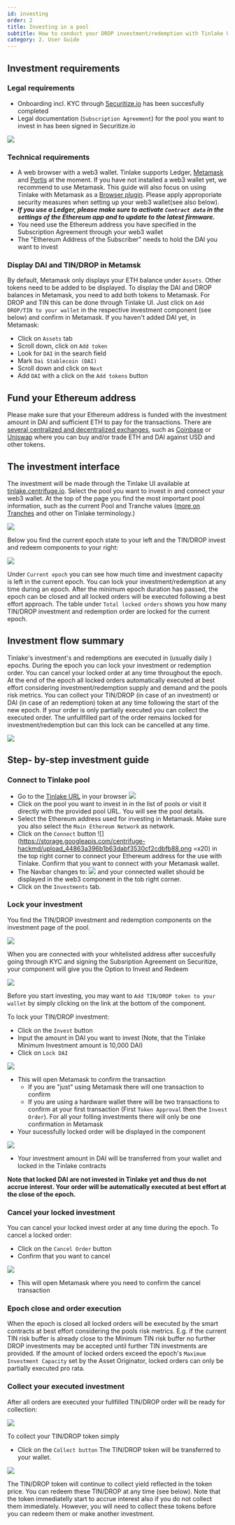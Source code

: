 ```yaml
---
id: investing
order: 2
title: Investing in a pool
subtitle: How to conduct your DROP investment/redemption with Tinlake UI
category: 2. User Guide
---
```


## Investment requirements
### Legal requirements
- Onboarding incl. KYC through [Securitize.io](https://centrifuge.invest.securitize.io/#/login) has been succesfully completed
- Legal documentation (`Subscription Agreement`) for the pool you want to invest in has been signed in Securitize.io

![](./investing/onboarding_flow.png#width=600px)

### Technical requirements
- A web browser with a web3 wallet. Tinlake supports Ledger, [Metamask](https://metamask.io) and [Portis](https://www.portis.io/) at the moment. If you have not installed a web3 wallet yet, we recommend to use Metamask. This guide will also focus on using Tinlake with Metamask as a [Browser plugin](https://metamask.io/download.html). Please apply approporiate security measures when setting up your web3 wallet(see also below).
- _**If you use a Ledger, please make sure to activate `Contract data` in the settings of the Ethereum app and to update to the latest firmware.**_
- You need use the Ethereum address you have specified in the Subscription Agreement through your web3 wallet
- The "Ethereum Address of the Subscriber" needs to hold the DAI you want to invest

### Display DAI and TIN/DROP in Metamsk
By default, Metamask only displays your ETH balance under `Assets`. Other tokens need to be added to be displayed. To display the DAI and DROP balances in Metamask, you need to add both tokens to Metamask.
For DROP and TIN this can be done through Tinlake UI. Just click on `Add DROP/TIN to your wallet` in the respective investment component (see below) and confirm in Metamask.
If you haven't added DAI yet, in Metamask:
- Click on `Assets` tab
- Scroll down, click on `Add token`
- Look for `DAI` in the search field
- Mark `Dai Stablecoin (DAI)`
- Scroll down and click on `Next`
- Add `DAI` with a click on the `Add tokens` button

## Fund your Ethereum address
Please make sure that your Ethereum address is funded with the investment amount in DAI and sufficient ETH to pay for the transactions. There are [several centralized and decentralized exchanges](https://cointelegraph.com/ethereum-for-beginners/how-to-buy-ethereum), such as [Coinbase](https://www.coinbase.com/) or [Uniswap](https://uniswap.org/) where you can buy and/or trade ETH and DAI against USD and other tokens.

## The investment interface
The investment will be made through the Tinlake UI available at [tinlake.centrifuge.io](https://tinlake.centrifuge.io/). Select the pool you want to invest in and connect your web3 wallet.
At the top of the page you find the most important pool information, such as the current Pool and Tranche values ([more on Tranches](../../overview/tranches/) and other on Tinlake terminology.)

![](./investing/pool_overview.png)


Below you find the current epoch state to your left and the TIN/DROP invest and redeem components to your right:

![](./investing/epoch_details.png)

Under `Current epoch` you can see how much time and investment capacity is left in the current epoch. You can lock your investment/redemption at any time during an epoch. After the minimum epoch duration has passed, the epoch can be closed and all locked orders will be executed following a best effort approach. The table under `Total locked orders` shows you how many TIN/DROP investment and redemption order are locked for the current epoch.

## Investment flow summary
Tinlake's investment's and redemptions are executed in (usually daily ) epochs. During the epoch you can lock your investment or redemption order. You can cancel your locked order at any time throughout the epoch. At the end of the epoch all locked orders automatically executed at best effort considering investment/redemption supply and demand and the pools risk metrics. You can collect your TIN/DROP (in case of an investment) or DAI (in case of an redemption) token at any time following the start of the new epoch. If your order is only partially executed you can collect the executed order. The unfullfilled part of the order remains locked for investment/redemption but can this lock can be cancelled at any time.

![](https://storage.googleapis.com/centrifuge-hackmd/upload_b64f5e85b6d7c2bf12af9b4f39786720.png#width=600px)

## Step- by-step investment guide
### Connect to Tinlake pool
- Go to the [Tinlake URL](https://tinlake.centrifuge.io/) in your browser
![](https://storage.googleapis.com/centrifuge-hackmd/upload_ee9209a6661542a1ccda0eb229e012c6.png)
- Click on the pool you want to invest in in the list of pools or visit it directly with the provided pool URL. You will see the pool details.
- Select the Ethereum address used for investing in Metamask. Make sure you also select the `Main Ethereum Network` as network.
- Click on the `Connect` button ![](https://storage.googleapis.com/centrifuge-hackmd/upload_44863a396b1b63dabf3530cf2cdbfb88.png =x20) in the top right corner to connect your Ethereum address for the use with Tinlake. Confirm that you want to connect with your Metamask wallet.
- The Navbar changes to:
![](https://storage.googleapis.com/centrifuge-hackmd/upload_676dff1fce8625342cb4eefa1be49b70.png)
and your connected wallet should be displayed in the web3 component in the tob right corner.
- Click on the `Investments` tab.


### Lock your investment
You find the TIN/DROP investment and redemption components on the investment page of the pool.

![](investing/drop_modal.png#width=400px)

When you are connected with your whitelisted address after succesfully going through KYC and signing the Subsription Agreement on Securitize, your component will give you the Option to Invest and Redeem

![](https://storage.googleapis.com/centrifuge-hackmd/upload_9f75baf3b09810c637886235d2174268.png#width=400px)

Before you start investing, you may want to `Add TIN/DROP token to your wallet` by simply clicking on the link at the bottom of the component.

To lock your TIN/DROP investment:
- Click on the `Invest` button
- Input the amount in DAI you want to invest (Note, that the Tinlake Minimum Investment amount is 10,000 DAI)
- Click on `Lock DAI`

![](https://storage.googleapis.com/centrifuge-hackmd/upload_678017512f8d04c2ed0a43cb0d3d723b.png#width=400px)

- This will open Metamask to confirm the transaction
    - If you are "just" using Metamask there will one transaction to confirm
    - If you are using a hardware wallet there will be two transactions to confirm at your first transaction (First `Token Approval` then the `Invest Order`). For all your folling investments there will only be one confirmation in Metamask
- Your sucessfully locked order will be displayed in the component

![](https://storage.googleapis.com/centrifuge-hackmd/upload_2543ce9b23275ed6613ea457de1e810d.png#width=400px)

- Your investment amount in DAI will be transferred from your wallet and locked in the Tinlake contracts

**Note that locked DAI are not invested in Tinlake yet and thus do not accrue interest. Your order will be automatically executed at best effort at the close of the epoch.**

### Cancel your locked investment
You can cancel your locked invest order at any time during the epoch. To cancel a locked order:
- Click on the `Cancel Order` button
- Confirm that you want to cancel

![](https://storage.googleapis.com/centrifuge-hackmd/upload_7db9566e8cc94aff6cf4e529ed8bb9a3.png#width=400px)

- This will open Metamask where you need to confirm the cancel transaction

### Epoch close and order execution
When the epoch is closed all locked orders will be executed by the smart contracts at best effort considering the pools risk metrics. E.g. if the current TIN risk buffer is already close to the Minimum TIN risk buffer no further DROP investments may be accepted until further TIN investments are provided. If the amount of locked orders exceed the epoch's `Maximum Investment Capacity` set by the Asset Originator, locked orders can only be partially executed pro rata.

### Collect your executed investment
After all orders are executed your fullfilled TIN/DROP order will be ready for collection:

![](https://storage.googleapis.com/centrifuge-hackmd/upload_4cbdf58793a6b94d609db3bec3ede4c4.png#width=400px)

To collect your TIN/DROP token simply
- Click on the `Collect button`
The TIN/DROP token will be transferred to your wallet.

![](https://storage.googleapis.com/centrifuge-hackmd/upload_236a0a309e83afd017477ecf37fb8448.png#width=400px)

The TIN/DROP token will continue to collect yield reflected in the token price. You can redeem these TIN/DROP at any time (see below).
Note that the token immediatelly start to accrue interest also if you do not collect them immediately. However, you will need to collect these tokens before you can redeem them or make another investment.

